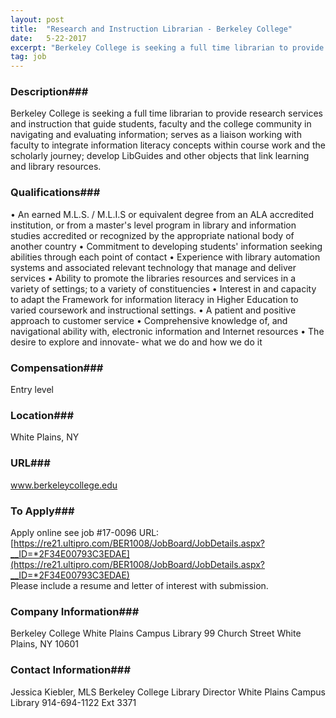 ```yaml
---
layout: post
title:  "Research and Instruction Librarian - Berkeley College"
date:   5-22-2017
excerpt: "Berkeley College is seeking a full time librarian to provide research services and instruction that guide students, faculty and the college community in navigating and evaluating information; serves as a liaison working with faculty to integrate information literacy concepts within course work and the scholarly journey; develop LibGuides and other..."
tag: job
---
```


### Description###

Berkeley College is seeking a full time librarian to provide research services and instruction that guide students, faculty and the college community in navigating and evaluating information; serves as a liaison working with faculty to integrate information literacy concepts within course work and the scholarly journey; develop LibGuides and other objects that link learning and library resources. 




### Qualifications###

• An earned M.L.S. / M.L.I.S or equivalent degree from an ALA accredited institution, or from a master's level program in library and information studies accredited or recognized by the appropriate national body of another country
• Commitment to developing students' information seeking abilities through each point of contact 
• Experience with library automation systems and associated relevant technology that manage and deliver services 
• Ability to promote the libraries resources and services in a variety of settings; to a variety of constituencies 
• Interest in and capacity to adapt the Framework for information literacy in Higher Education to varied coursework and instructional settings.
• A patient and positive approach to customer service 
• Comprehensive knowledge of, and navigational ability with, electronic information and Internet resources 
• The desire to explore and innovate- what we do and how we do it


### Compensation###

Entry level


### Location###

White Plains, NY


### URL###

www.berkeleycollege.edu

### To Apply###

Apply online see job #17-0096 URL:  [https://re21.ultipro.com/BER1008/JobBoard/JobDetails.aspx?__ID=*2F34E00793C3EDAE](https://re21.ultipro.com/BER1008/JobBoard/JobDetails.aspx?__ID=*2F34E00793C3EDAE)  
Please include a resume and letter of interest with submission.  


### Company Information###

Berkeley College
White Plains Campus Library
99 Church Street
White Plains, NY 10601



### Contact Information###

Jessica Kiebler, MLS
Berkeley College
Library Director
White Plains Campus Library
914-694-1122 Ext 3371


